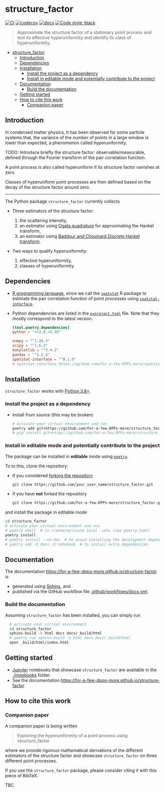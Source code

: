 # structure_factor

[![CI](https://github.com/For-a-few-DPPs-more/structure-factor/actions/workflows/ci.yml/badge.svg)](https://github.com/For-a-few-DPPs-more/structure-factor/actions/workflows/ci.yml)
[![codecov](https://codecov.io/gh/For-a-few-DPPs-more/structure-factor/branch/main/graph/badge.svg?token=FUDADJLO2W)](https://codecov.io/gh/For-a-few-DPPs-more/structure-factor)
[![docs](https://github.com/For-a-few-DPPs-more/structure-factor/actions/workflows/docs.yml/badge.svg)](https://github.com/For-a-few-DPPs-more/structure-factor/actions/workflows/docs.yml)
[![Code style: black](https://img.shields.io/badge/code%20style-black-000000.svg)](https://github.com/psf/black)


> Approximate the structure factor of a stationary point process and test its effective hyperuniformity and identify its class of hyperuniformity.

- [structure_factor](#structure_factor)
  - [Introduction](#introduction)
  - [Dependencies](#dependencies)
  - [Installation](#installation)
    - [Install the project as a dependency](#install-the-project-as-a-dependency)
    - [Install in editable mode and potentially contribute to the project](#install-in-editable-mode-and-potentially-contribute-to-the-project)
  - [Documentation](#documentation)
    - [Build the documentation](#build-the-documentation)
  - [Getting started](#getting-started)
  - [How to cite this work](#how-to-cite-this-work)
    - [Companion paper](#companion-paper)

## Introduction

In condensed matter physics, it has been observed for some particle systems that, the variance of the number of points in a large window is lower than expected, a phenomenon called hyperuniformity.

TODO: Introduce briefly the structure factor: observable/measurable, defined through the Fourier transform of the pair correlation function.

A point process is also called hyperuniform if its structure factor vanishes at zero.

Classes of hyperuniform point processes are then defined based on the decay of the structure factor around zero.

---

The Python package `structure_factor` currently collects

- Three estimators of the structure factor:
    1. the scattering intensity,
    2. an estimator using [Ogata quadrature](https://www.kurims.kyoto-u.ac.jp/~prims/pdf/41-4/41-4-40.pdf) for approximating the Hankel transform,
    3. an estimator using [Baddour and Chouinard Discrete Hankel transform](https://www.osapublishing.org/josaa/abstract.cfm?uri=josaa-32-4-611).

- Two ways to qualify hyperuniformity:

  1. effective hyperuniformity,
  2. classes of hyperuniformity.

## Dependencies

- [R programming language](https://www.r-project.org/), since we call the [`spatstat`](https://github.com/spatstat/spatstat) R package to estimate the pair correlation function of point processes using [`spatstat-interface`](https://github.com/For-a-few-DPPs-more/spatstat-interface).

- Python dependencies are listed in the [`pyproject.toml`](./pyproject.toml) file. Note that they mostly correspond to the latest version.

  ```toml
  [tool.poetry.dependencies]
  python = ">=3.8,<3.10"

  numpy = "^1.20.3"
  scipy = "^1.6.3"
  matplotlib = "^3.4.2"
  pandas = "^1.2.4"
  spatstat-interface = "^0.1.0"
  # spatstat-interface https://github.com/For-a-few-DPPs-more/spatstat-interface requires rpy2 https://rpy2.github.io/
  ```

## Installation

`structure_factor` works with [Python 3.8+](https://www.python.org/downloads/release/python-380/).

### Install the project as a dependency

<!-- - Install the latest version published on [![PyPi version](https://badgen.net/pypi/v/structure_factor/)](https://pypi.org/project/structure_factor/)

  ```bash
  # activate your virtual environment an run
  poetry add structure_factor
  # pip install structure_factor
  ``` -->

- Install from source (this may be broken)

  ```bash
  # activate your virtual environment and run
  poetry add git+https://github.com/For-a-few-DPPs-more/structure_factor.git
  # pip install git+https://github.com/For-a-few-DPPs-more/structure_factor.git
  ```

### Install in editable mode and potentially contribute to the project

The package can be installed in **editable** mode using [`poetry`](https://python-poetry.org/).

To to this, clone the repository:

- if you considered [forking the repository](https://github.com/For-a-few-DPPs-more/structure_factor/fork)

  ```bash
  git clone https://github.com/your_user_name/structure_factor.git
  ```

- if you have **not** forked the repository

  ```bash
  git clone https://github.com/For-a-few-DPPs-more/structure_factor.git
  ```

and install the package in editable mode

```bash
cd structure_factor
# activate your virtual environment and run
# poetry shell  # to create/activate local .venv (see poetry.toml)
poetry install
# poetry install --no-dev  # to avoid installing the development dependencies
# poetry add -E docs -E notebook  # to install extra dependencies
```

## Documentation

The documentation <https://for-a-few-dpps-more.github.io/structure-factor> is

- generated using [Sphinx](https://www.sphinx-doc.org/en/master/index.html), and
- published via the GitHub workflow file [.github/workflows/docs.yml](.github/workflows/docs.yml).

### Build the documentation

Assuming `structure_factor` has been installed, you can simply run

```bash
  # activate your virtual environment
  cd structure_factor
  sphinx-build -b html docs docs/_build/html
  # poetry run sphinx-build -b html docs docs/_build/html
  open _build/html/index.html
```

## Getting started

- [Jupyter](https://jupyter.org/) notebooks that showcase `structure_factor` are available in the [./notebooks](./notebooks) folder.
- See the documentation <https://for-a-few-dpps-more.github.io/structure-factor>

## How to cite this work

### Companion paper

A companion paper is being written

> Exploring the hyperuniformity of a point process using structure_factor

where we provide rigorous mathematical derivations of the different estimators of the structure factor and showcase `structure_factor` on three different point processes.

If you use the `structure_factor` package, please consider citing it with this piece of BibTeX:

TBC

